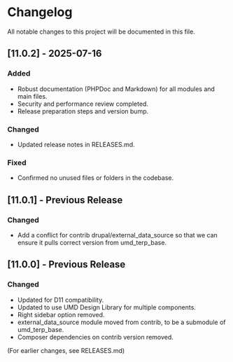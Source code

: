 # Changelog

All notable changes to this project will be documented in this file.

## [11.0.2] - 2025-07-16
### Added
- Robust documentation (PHPDoc and Markdown) for all modules and main files.
- Security and performance review completed.
- Release preparation steps and version bump.

### Changed
- Updated release notes in RELEASES.md.

### Fixed
- Confirmed no unused files or folders in the codebase.

## [11.0.1] - Previous Release
### Changed
- Add a conflict for contrib drupal/external_data_source so that we can ensure it pulls correct version from umd_terp_base.

## [11.0.0] - Previous Release
### Changed
- Updated for D11 compatibility.
- Updated to use UMD Design Library for multiple components.
- Right sidebar option removed.
- external_data_source module moved from contrib, to be a submodule of umd_terp_base.
- Composer dependencies on contrib version removed.

(For earlier changes, see RELEASES.md)
